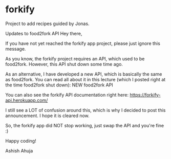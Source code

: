 # forkify
Project to add recipes guided by Jonas.

Updates to food2fork API
Hey there,

If you have not yet reached the forkify app project, please just ignore this message.

As you know, the forkify project requires an API, which used to be food2fork. However, this API shut down some time ago.

As an alternative, I have developed a new API, which is basically the same as food2fork. You can read all about it in this lecture (which I posted right at the time food2fork shut down): NEW food2fork API

You can also see the forkify API documentation right here: https://forkify-api.herokuapp.com/

I still see a LOT of confusion around this, which is why I decided to post this announcement. I hope it is cleared now.

So, the forkify app did NOT stop working, just swap the API and you're fine :)

Happy coding!

Ashish Ahuja
